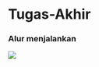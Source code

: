 # Tugas-Akhir

### Alur menjalankan 
<img src="https://github.com/FaisalT0435/Tugas-Akhir/blob/main/Arsitektur%20perangkat%20keras.jpg" />
